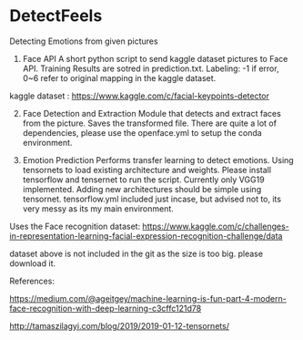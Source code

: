 # DetectFeels
Detecting Emotions from given pictures

1. Face API
  A short python script to send kaggle dataset pictures to Face API. Training Results are sotred in prediction.txt.
  Labeling: -1 if error, 0~6 refer to original mapping in the kaggle dataset.
  
  kaggle dataset : https://www.kaggle.com/c/facial-keypoints-detector
  
2. Face Detection and Extraction
  Module that detects and extract faces from the picture. Saves the transformed file. 
  There are quite a lot of dependencies, please use the openface.yml to setup the conda environment.

3. Emotion Prediction
  Performs transfer learning to detect emotions. Using tensornets to load existing architecture and weights.
  Please install tensorflow and tensernet to run the script.
  Currently only VGG19 implemented. Adding new architectures should be simple using tensornet.
  tensorflow.yml included just incase, but advised not to, its very messy as its my main environment.
  
  Uses the Face recognition dataset: https://www.kaggle.com/c/challenges-in-representation-learning-facial-expression-recognition-challenge/data
  
  dataset above is not included in the git as the size is too big. please download it.
  
  
  References:
  
  https://medium.com/@ageitgey/machine-learning-is-fun-part-4-modern-face-recognition-with-deep-learning-c3cffc121d78
  
  http://tamaszilagyi.com/blog/2019/2019-01-12-tensornets/
